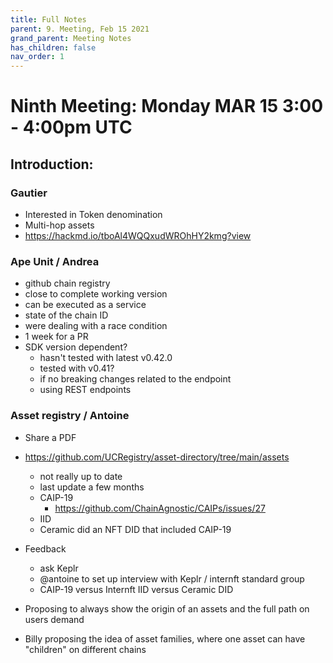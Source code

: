 ```yaml
---
title: Full Notes
parent: 9. Meeting, Feb 15 2021
grand_parent: Meeting Notes
has_children: false
nav_order: 1
---
```


# Ninth Meeting: Monday MAR 15 3:00 - 4:00pm UTC

## Introduction:

### Gautier
* Interested in Token denomination
* Multi-hop assets
* https://hackmd.io/tboAl4WQQxudWROhHY2kmg?view

### Ape Unit / Andrea
* github chain registry
* close to complete working version
* can be executed as a service
* state of the chain ID
* were dealing with a race condition
* 1 week for a PR
* SDK version dependent?
	* hasn't tested with latest v0.42.0
	* tested with v0.41?
	* if no breaking changes related to the endpoint
	* using REST endpoints

### Asset registry / Antoine
* Share a PDF
* https://github.com/UCRegistry/asset-directory/tree/main/assets
	* not really up to date
	* last update a few months
	* CAIP-19
		* https://github.com/ChainAgnostic/CAIPs/issues/27
	* IID
	* Ceramic did an NFT DID that included CAIP-19
* Feedback
	* ask Keplr
	* @antoine to set up interview with Keplr / internft standard group
	* CAIP-19 versus Internft IID versus Ceramic DID
* Proposing to always show the origin of an assets and the full path on users demand

* Billy proposing the idea of asset families, where one asset can have "children" on different chains